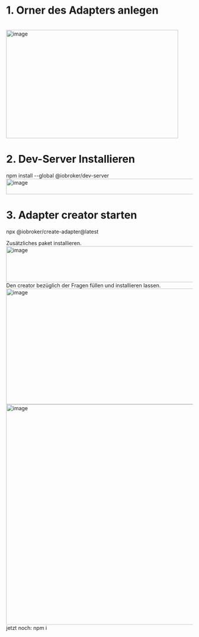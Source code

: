 # 1. Orner des Adapters anlegen
<br>
<img width="464" height="292" alt="image" src="https://github.com/user-attachments/assets/444026f8-8896-48c3-ab4d-2a4dbc992119" />

# 2. Dev-Server Installieren
npm install --global @iobroker/dev-server
<img width="776" height="42" alt="image" src="https://github.com/user-attachments/assets/c9934b75-b52f-46fe-aa5d-f2e01ae873bc" />

# 3. Adapter creator starten
npx @iobroker/create-adapter@latest

Zusätzliches paket installieren.<br>
<img width="703" height="97" alt="image" src="https://github.com/user-attachments/assets/9ba43816-eb96-4e31-87ee-1396e66b6246" />
<br>
Den creator bezüglich der Fragen füllen und installieren lassen.
<br>
<img width="840" height="312" alt="image" src="https://github.com/user-attachments/assets/429ca955-17d2-44cb-ac12-73c296fec7ff" />
<img width="909" height="594" alt="image" src="https://github.com/user-attachments/assets/ce51f0a2-6837-42fc-a645-eea4a768e314" />
jetzt noch:  npm i
